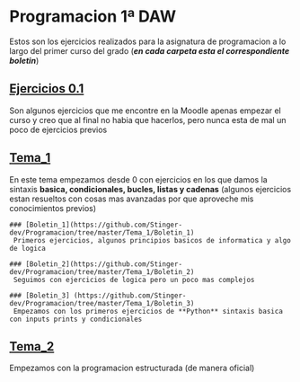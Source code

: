 # Programacion 1ª DAW 
 Estos son los ejercicios realizados para la asignatura de programacion a lo largo del primer curso del grado (**_en cada carpeta esta el correspondiente boletin_**)
 
  ## [Ejercicios 0.1](https://github.com/Stinger-dev/Programacion/tree/master/Ejercicios%200,1)
   Son algunos ejercicios que me encontre en la Moodle apenas empezar el curso y creo que al final no habia que hacerlos, pero nunca esta de mal un poco de ejercicios previos
  
  ## [Tema_1](https://github.com/Stinger-dev/Programacion/tree/master/Tema_1)
   En este tema empezamos desde 0 con ejercicios en los que damos la sintaxis **basica, condicionales, bucles, listas y cadenas** (algunos ejercicios estan resueltos con cosas mas avanzadas por que aproveche mis conocimientos previos)
    
    ### [Boletin_1](https://github.com/Stinger-dev/Programacion/tree/master/Tema_1/Boletin_1)
     Primeros ejercicios, algunos principios basicos de informatica y algo de logica
    
    ### [Boletin_2](https://github.com/Stinger-dev/Programacion/tree/master/Tema_1/Boletin_2)
     Seguimos con ejercicios de logica pero un poco mas complejos
    
    ### [Boletin_3] (https://github.com/Stinger-dev/Programacion/tree/master/Tema_1/Boletin_3)
     Empezamos con los primeros ejercicios de **Python** sintaxis basica con inputs prints y condicionales
 
  ## [Tema_2](https://github.com/Stinger-dev/Programacion/tree/master/Tema_2)
   Empezamos con la programacion estructurada (de manera oficial)
